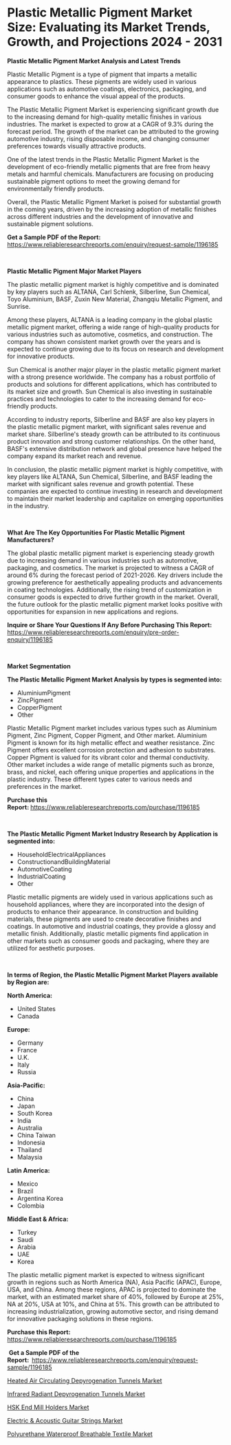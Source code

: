 <p><h1>Plastic Metallic Pigment Market Size: Evaluating its Market Trends, Growth, and Projections 2024 - 2031</h1></p><p><strong>Plastic Metallic Pigment Market Analysis and Latest Trends</strong></p>
<p><p>Plastic Metallic Pigment is a type of pigment that imparts a metallic appearance to plastics. These pigments are widely used in various applications such as automotive coatings, electronics, packaging, and consumer goods to enhance the visual appeal of the products.</p><p>The Plastic Metallic Pigment Market is experiencing significant growth due to the increasing demand for high-quality metallic finishes in various industries. The market is expected to grow at a CAGR of 9.3% during the forecast period. The growth of the market can be attributed to the growing automotive industry, rising disposable income, and changing consumer preferences towards visually attractive products.</p><p>One of the latest trends in the Plastic Metallic Pigment Market is the development of eco-friendly metallic pigments that are free from heavy metals and harmful chemicals. Manufacturers are focusing on producing sustainable pigment options to meet the growing demand for environmentally friendly products.</p><p>Overall, the Plastic Metallic Pigment Market is poised for substantial growth in the coming years, driven by the increasing adoption of metallic finishes across different industries and the development of innovative and sustainable pigment solutions.</p></p>
<p><strong>Get a Sample PDF of the Report:&nbsp;</strong> <a href="https://www.reliableresearchreports.com/enquiry/request-sample/1196185">https://www.reliableresearchreports.com/enquiry/request-sample/1196185</a></p>
<p>&nbsp;</p>
<p><strong>Plastic Metallic Pigment Major Market Players</strong></p>
<p><p>The plastic metallic pigment market is highly competitive and is dominated by key players such as ALTANA, Carl Schlenk, Silberline, Sun Chemical, Toyo Aluminium, BASF, Zuxin New Material, Zhangqiu Metallic Pigment, and Sunrise.</p><p>Among these players, ALTANA is a leading company in the global plastic metallic pigment market, offering a wide range of high-quality products for various industries such as automotive, cosmetics, and construction. The company has shown consistent market growth over the years and is expected to continue growing due to its focus on research and development for innovative products.</p><p>Sun Chemical is another major player in the plastic metallic pigment market with a strong presence worldwide. The company has a robust portfolio of products and solutions for different applications, which has contributed to its market size and growth. Sun Chemical is also investing in sustainable practices and technologies to cater to the increasing demand for eco-friendly products.</p><p>According to industry reports, Silberline and BASF are also key players in the plastic metallic pigment market, with significant sales revenue and market share. Silberline's steady growth can be attributed to its continuous product innovation and strong customer relationships. On the other hand, BASF's extensive distribution network and global presence have helped the company expand its market reach and revenue.</p><p>In conclusion, the plastic metallic pigment market is highly competitive, with key players like ALTANA, Sun Chemical, Silberline, and BASF leading the market with significant sales revenue and growth potential. These companies are expected to continue investing in research and development to maintain their market leadership and capitalize on emerging opportunities in the industry.</p></p>
<p>&nbsp;</p>
<p><strong>What Are The Key Opportunities For Plastic Metallic Pigment Manufacturers?</strong></p>
<p><p>The global plastic metallic pigment market is experiencing steady growth due to increasing demand in various industries such as automotive, packaging, and cosmetics. The market is projected to witness a CAGR of around 6% during the forecast period of 2021-2026. Key drivers include the growing preference for aesthetically appealing products and advancements in coating technologies. Additionally, the rising trend of customization in consumer goods is expected to drive further growth in the market. Overall, the future outlook for the plastic metallic pigment market looks positive with opportunities for expansion in new applications and regions.</p></p>
<p><strong>Inquire or Share Your Questions If Any Before Purchasing This Report:</strong> <a href="https://www.reliableresearchreports.com/enquiry/pre-order-enquiry/1196185">https://www.reliableresearchreports.com/enquiry/pre-order-enquiry/1196185</a></p>
<p>&nbsp;</p>
<p><strong>Market Segmentation</strong></p>
<p><strong>The Plastic Metallic Pigment Market Analysis by types is segmented into:</strong></p>
<p><ul><li>AluminiumPigment</li><li>ZincPigment</li><li>CopperPigment</li><li>Other</li></ul></p>
<p><p>Plastic Metallic Pigment market includes various types such as Aluminium Pigment, Zinc Pigment, Copper Pigment, and Other market. Aluminium Pigment is known for its high metallic effect and weather resistance. Zinc Pigment offers excellent corrosion protection and adhesion to substrates. Copper Pigment is valued for its vibrant color and thermal conductivity. Other market includes a wide range of metallic pigments such as bronze, brass, and nickel, each offering unique properties and applications in the plastic industry. These different types cater to various needs and preferences in the market.</p></p>
<p><strong>Purchase this Report:&nbsp;</strong><a href="https://www.reliableresearchreports.com/purchase/1196185">https://www.reliableresearchreports.com/purchase/1196185</a></p>
<p>&nbsp;</p>
<p><strong>The Plastic Metallic Pigment Market Industry Research by Application is segmented into:</strong></p>
<p><ul><li>HouseholdElectricalAppliances</li><li>ConstructionandBuildingMaterial</li><li>AutomotiveCoating</li><li>IndustrialCoating</li><li>Other</li></ul></p>
<p><p>Plastic metallic pigments are widely used in various applications such as household appliances, where they are incorporated into the design of products to enhance their appearance. In construction and building materials, these pigments are used to create decorative finishes and coatings. In automotive and industrial coatings, they provide a glossy and metallic finish. Additionally, plastic metallic pigments find application in other markets such as consumer goods and packaging, where they are utilized for aesthetic purposes.</p></p>
<p>&nbsp;</p>
<p><strong>In terms of Region, the Plastic Metallic Pigment Market Players available by Region are:</strong></p>
<p>
    <p> <strong> North America: </strong>
        <ul>
            <li>United States</li>
            <li>Canada</li>
        </ul>
        </p> 
    <p> <strong> Europe: </strong>
        <ul>
            <li>Germany</li>
            <li>France</li>
            <li>U.K.</li>
            <li>Italy</li>
            <li>Russia</li>
        </ul>
        </p> 
    <p> <strong> Asia-Pacific: </strong>
        <ul>
            <li>China</li>
            <li>Japan</li>
            <li>South Korea</li>
            <li>India</li>
            <li>Australia</li>
            <li>China Taiwan</li>
            <li>Indonesia</li>
            <li>Thailand</li>
            <li>Malaysia</li>
        </ul>
        </p> 
    <p> <strong> Latin America: </strong>
        <ul>
            <li>Mexico</li>
            <li>Brazil</li>
            <li>Argentina Korea</li>
            <li>Colombia</li>
        </ul>
        </p> 
    <p> <strong> Middle East & Africa: </strong>
        <ul>
            <li>Turkey</li>
            <li>Saudi</li>
            <li>Arabia</li>
            <li>UAE</li>
            <li>Korea</li>
        </ul>
    </p>
    </p>
<p><p>The plastic metallic pigment market is expected to witness significant growth in regions such as North America (NA), Asia Pacific (APAC), Europe, USA, and China. Among these regions, APAC is projected to dominate the market, with an estimated market share of 40%, followed by Europe at 25%, NA at 20%, USA at 10%, and China at 5%. This growth can be attributed to increasing industrialization, growing automotive sector, and rising demand for innovative packaging solutions in these regions.</p></p>
<p><strong>Purchase this Report: </strong><a href="https://www.reliableresearchreports.com/purchase/1196185">https://www.reliableresearchreports.com/purchase/1196185</a></p>
<p>&nbsp;<strong>Get a Sample PDF of the Report:&nbsp;&nbsp;</strong><a href="https://www.reliableresearchreports.com/enquiry/request-sample/1196185">https://www.reliableresearchreports.com/enquiry/request-sample/1196185</a></p>
<p><strong></strong></p>
<p><p><a href="https://medium.com/@vanessachurchill767/heated-air-circulating-depyrogenation-tunnels-market-size-cagr-trends-2024-2030-416b2d6334a0">Heated Air Circulating Depyrogenation Tunnels Market</a></p><p><a href="https://medium.com/@vanessachurchill767/infrared-radiant-depyrogenation-tunnels-market-size-reveals-the-best-marketing-channels-in-global-8065a5eaf193">Infrared Radiant Depyrogenation Tunnels Market</a></p><p><a href="https://issuu.com/reportprime-2/docs/hsk-end-mill-holders-market-size-2030.pptx">HSK End Mill Holders Market</a></p><p><a href="https://issuu.com/reportprime-2/docs/electric-acoustic-guitar-strings-market-size-2030.">Electric & Acoustic Guitar Strings Market</a></p><p><a href="https://github.com/yoshih12/Market-Research-Report-List-1/blob/main/polyurethane-waterproof-breathable-textile-market.md">Polyurethane Waterproof Breathable Textile Market</a></p></p>